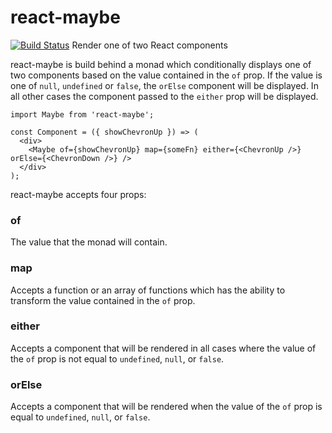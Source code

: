 # react-maybe
[![Build Status](https://travis-ci.org/strange-developer/react-maybe.svg?branch=master)](https://travis-ci.org/strange-developer/react-maybe)
Render one of two React components



react-maybe is build behind a monad which conditionally displays one of two components based on the value contained in the `of` prop. If the value is one of `null`, `undefined` or `false`, the `orElse` component will be displayed. In all other cases the component passed to the `either` prop will be displayed.

```
import Maybe from 'react-maybe';

const Component = ({ showChevronUp }) => (
  <div>
    <Maybe of={showChevronUp} map={someFn} either={<ChevronUp />} orElse={<ChevronDown />} />
  </div>
);
```

react-maybe accepts four props:

### of
The value that the monad will contain.

### map
Accepts a function or an array of functions which has the ability to transform the value contained in the `of` prop.

### either
Accepts a component that will be rendered in all cases where the value of the `of` prop is not equal to `undefined`, `null`, or `false`.

### orElse
Accepts a component that will be rendered when the value of the `of` prop is equal to `undefined`, `null`, or `false`.
